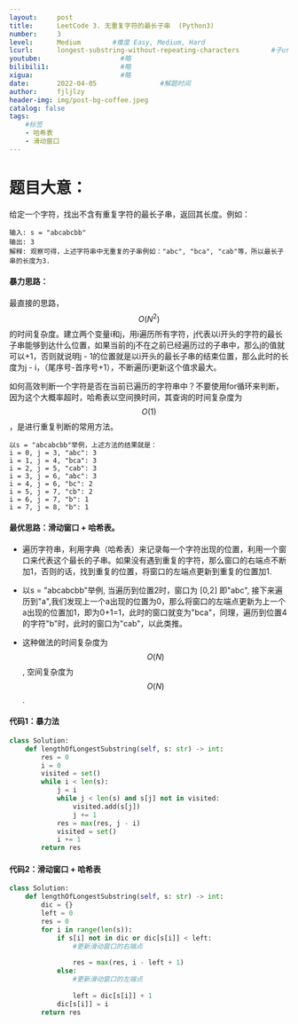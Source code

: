 ```yaml
---
layout:     post
title:      LeetCode 3. 无重复字符的最长子串  (Python3)  
number:     3               
level:      Medium        #难度 Easy, Medium, Hard
lcurl:      longest-substring-without-repeating-characters        #子url
youtube:                    #略
bilibili1:                  #略
xigua:                      #略
date:       2022-04-05                #解题时间
author:     fjljlzy
header-img: img/post-bg-coffee.jpeg
catalog: false
tags: 
    #标签 
    - 哈希表
    - 滑动窗口
---
```

# 题目大意：
给定一个字符，找出不含有重复字符的最长子串，返回其长度。例如：
```
输入: s = "abcabcbb"
输出: 3 
解释: 观察可得，上述字符串中无重复的子串例如："abc", "bca", "cab"等，所以最长子串的长度为3.
```
#### 暴力思路：
最直接的思路，$$ O(N^2) $$的时间复杂度。建立两个变量i和j，用i遍历所有字符，j代表以i开头的字符的最长子串能够到达什么位置，如果当前的j不在之前已经遍历过的子串中，那么j的值就可以+1，否则就说明j - 1的位置就是以i开头的最长子串的结束位置，那么此时的长度为j - i，（尾序号-首序号+1），不断遍历i更新这个值求最大。

如何高效判断一个字符是否在当前已遍历的字符串中？不要使用for循环来判断，因为这个大概率超时，哈希表以空间换时间，其查询的时间复杂度为$$O(1)$$，是进行重复判断的常用方法。

```
以s = "abcabcbb"举例，上述方法的结果就是：
i = 0, j = 3, "abc": 3
i = 1, j = 4, "bca": 3
i = 2, j = 5, "cab": 3
i = 3, j = 6, "abc": 3
i = 4, j = 6, "bc": 2
i = 5, j = 7, "cb": 2
i = 6, j = 7, "b": 1
i = 7, j = 8, "b": 1
```
#### 最优思路：滑动窗口 + 哈希表。
- 遍历字符串，利用字典（哈希表）来记录每一个字符出现的位置，利用一个窗口来代表这个最长的子串。如果没有遇到重复的字符，那么窗口的右端点不断加1，否则的话，找到重复的位置，将窗口的左端点更新到重复的位置加1.

- 以s = "abcabcbb"举例, 当遍历到位置2时，窗口为 [0,2] 即"abc", 接下来遍历到"a",我们发现上一个a出现的位置为0，那么将窗口的左端点更新为上一个a出现的位置加1，即为0+1=1，此时的窗口就变为"bca"，同理，遍历到位置4的字符"b"时，此时的窗口为"cab"，以此类推。
- 这种做法的时间复杂度为$$O(N)$$, 空间复杂度为$$ O(N) $$.


#### 代码1：暴力法
```python
class Solution:
    def lengthOfLongestSubstring(self, s: str) -> int:
        res = 0
        i = 0
        visited = set()
        while i < len(s):
            j = i
            while j < len(s) and s[j] not in visited:
                visited.add(s[j])
                j += 1
            res = max(res, j - i)
            visited = set()
            i += 1
        return res
```
#### 代码2：滑动窗口 + 哈希表
```python
class Solution:
    def lengthOfLongestSubstring(self, s: str) -> int:
        dic = {}
        left = 0
        res = 0
        for i in range(len(s)):
            if s[i] not in dic or dic[s[i]] < left:
                #更新滑动窗口的右端点
                
                res = max(res, i - left + 1)
            else:
                #更新滑动窗口的左端点
                
                left = dic[s[i]] + 1
            dic[s[i]] = i
        return res
```

